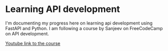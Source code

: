 <h1>Learning API development</h1>

<p>I'm documenting my progress here on learning api development using FastAPI and Python. I am following a course by Sanjeev on FreeCodeCamp on API development.</p>

<a href="https://www.youtube.com/watch?v=0sOvCWFmrtA">Youtube link to the course</a>
